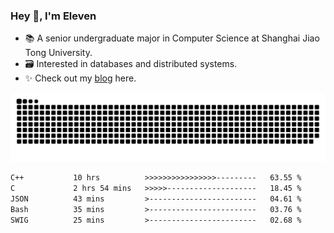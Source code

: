 ### Hey 👋, I'm Eleven

- 📚 A senior undergraduate major in Computer Science at Shanghai Jiao Tong University.
- 🗃️ Interested in databases and distributed systems.
- ✨ Check out my [blog](https://blog.eleven.wiki) here.

![github contribution grid snake animation](https://raw.githubusercontent.com/El-even-11/El-even-11/output/github-contribution-grid-snake.svg)

<!--START_SECTION:waka-->

```txt
C++           10 hrs          >>>>>>>>>>>>>>>>---------   63.55 %
C             2 hrs 54 mins   >>>>>--------------------   18.45 %
JSON          43 mins         >------------------------   04.61 %
Bash          35 mins         >------------------------   03.76 %
SWIG          25 mins         >------------------------   02.68 %
```

<!--END_SECTION:waka-->
